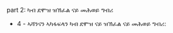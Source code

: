 part 2: ካብ ደሞዝ ዝኽፈል ናይ መሕወይ ግብሪ

<ul>
			<li>4 - ኣሻንናን ኣካፋፍላን ካብ ደሞዝ ናይ ዝኽፈል ናይ መሕወይ ግብሪ: <ul>
			</ul></li></ul>